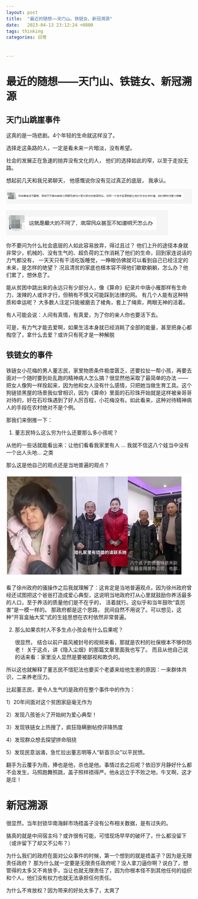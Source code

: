 ```yaml
---
layout: post
title:  "最近的随想——天门山、铁链女、新冠溯源"
date:   2023-04-13 23:12:24 +0800
tags: thinking
categories: 日常


---
```


# 最近的随想——天门山、铁链女、新冠溯源

## 天门山跳崖事件

这真的是一场悲剧。4个年轻的生命就这样没了。

选择走这条路的人，一定是看未来一片暗淡，没有希望。

社会的发展正在急速的抛弃没有文化的人， 他们的选择如此的窄，以至于走投无路。



想起前几天和我兄弟聊天， 他感慨说你没有见过真正的底层， 我承认。

![image-20230412233239745](assets/images/Untitled/image-20230412233239745.png)

![image-20230412233341167](assets/images/Untitled/image-20230412233341167.png)

你不要问为什么社会底层的人如此容易放弃，得过且过？ 他们上升的途径本身就非常少，机械的、没有生气的、超负荷的工作消耗了他们的生命，回到家连说话的力气都没有， 一天天只有干活吃饭睡觉，一睁眼仿佛就可以看到自己已经注定的未来，是怎样的绝望？ 况且清贫的家底也根本容不得他们歇歇躺躺，怎么办？他们累了，想休息了。

 能从贫困中跳出来的永远只有少部分人，像《算命》纪录片中唐小雁那样有生命力，泼辣的人或许才行，但稍有不慎又可能踩到法律的网。 有几个人能有这种特质和幸运呢？ 大多数人注定只能被磨去了棱角，套上了绳索，两眼无神的活着。

有人可能会说：人间有真情，有真爱，为了你的亲人你也要活下去。

可是，有力气才能去爱啊，如果生活本身就已经消耗了全部的能量，甚至把身心都掏空了，拿什么去爱？或许只有死才是一种解脱



## 铁链女的事件

铁链女小花梅的男人董志民，家里物质条件极度匮乏，还要拉扯一帮小孩，再要去面对一个随时要到处乱跑的精神病人怎么搞？很显然他采取了最简单的办法 —— 把女人像狗一样拴起来，因为他和女人没有什么感情，只把她当做生育工具。这个狗链锁黑屋的场景我似曾相识，因为《算命》里面的石珍珠开始就是这样被亲哥哥对待的，好在石珍珠遇到了好人厉百程，小花梅没有。如此看来，这种对待精神病人的手段在农村绝对不是个例。

那我们来倒推一下：

1)  董志民特么这么穷为什么还要那么多小孩呢？

   从他的一些话就能看出来：让他们看看我家里有人 ...   我就不信这八个娃当中没有一个出人头地... 之类

   那么这是他自己的观点还是当地普遍的观点？ 

![image-20230412231229463](assets/images/Untitled/image-20230412231229463.png)

看了徐州政府的骚操作之后我就理解了：这肯定是当地普遍观点，因为徐州政府曾经还试图把这个爸爸打造成爱心典型，这说明当地政府打从心里就鼓励你养活最多的人口，至于养活的质量他们是不在乎的， 活着就行。这似乎和当年鼓吹“袁厉害”是一模一样的。 那政府都是这个思路， 民间自然不用说了。可以想见，这种“开盲盒抽大奖”式的生娃思想在农村依然非常普遍。

2) 那么如果农村人不多生点小孩会有什么后果呢？ 

   很显然， 结合以前户晨风被封号的视频来看，那就是农村的社保根本不够你防老！ 关于这点，讲《隐入尘烟》的那篇文章里面我也写了。 而且从他自己说的话来看：家里没人显然是要被鄙视和欺负的。

所以这也就解释了董志民不惜犯法也要买个老婆来给他生崽的原因：一来群体共识，二来养老压力。



比起董志民，更令人生气的是政府在整个事件中的作为：

1）20年间面对这个贫困家庭毫无作为

2）发现八孩爸火了开始树为爱心典型！

3）发现铁链女上热搜了，疯狂隐瞒删帖控评降热度

4）发现群众想去探望拼命阻挠

5）发现民意汹涌，急忙拉出董志明等人“斩首示众”以平民愤。

翻手为云覆手为雨，捧也是他，杀也是他。事情过去之后呢？依旧岁月静好什么都不会发生，马照跑舞照跳，盖子照样捂得严。他永远立于不败之地，牛叉啊，这才是庄！



# 新冠溯源

很显然，当年封锁华南海鲜市场捂盖子没有公布相关数据，是有过失的。

貉真的就是中间宿主吗？或许很有可能，可惜现场早早的破坏了，什么都没留下（或许留下了却又不公布？）

为什么我们的政府在面对公众事件的时候，第一个想到的就是捂盖子？因为是无限责任政府？ 那为什么就一定要是无限责任政府呢？没人拿刀逼你啊？说白了，想管得的太多又不肯放手，当让也就无限责任了，因为你根本怪不到其他任何的组织和个人，他们没有权力也就无法承担任何责任。

为什么不肯放权？因为带来的好处太多了，太爽了





